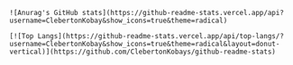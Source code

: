     ![Anurag's GitHub stats](https://github-readme-stats.vercel.app/api?username=ClebertonKobay&show_icons=true&theme=radical) 
    
    [![Top Langs](https://github-readme-stats.vercel.app/api/top-langs/?username=ClebertonKobay&show_icons=true&theme=radical&layout=donut-vertical)](https://github.com/ClebertonKobays/github-readme-stats) 

    
    
